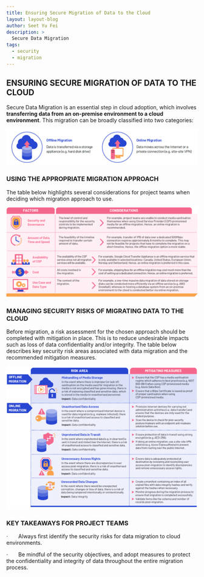 ```yaml
---
title: Ensuring Secure Migration of Data to the Cloud
layout: layout-blog
author: Seet Yu Fei
description: >
  Secure Data Migration
tags:
  - security
  - migration
---
```

 ## ENSURING SECURE MIGRATION OF DATA TO THE CLOUD

Secure Data Migration is an essential step in cloud adoption, which involves **transferring data from an on-premise environment to a cloud environment**. This migration can be broadly classified into two categories:

![Online offline table](/assets/img/secure_data_mig_off_online_img01.png)

### USING THE APPROPRIATE MIGRATION APPROACH

The table below highlights several considerations for project teams when deciding which migration approach to use. 

![migration approach table](/assets/img/secure_data_mig_off_online_img02.png)

 ### MANAGING SECURITY RISKS OF MIGRATING DATA TO THE CLOUD

Before migration, a risk assessment for the chosen approach should be completed with mitigation in place. This is to reduce undesirable impacts such as loss of data confidentiality and/or integrity. The table below describes key security risk areas associated with data migration and the recommended mitigation measures.

![security risk table](/assets/img/secure_data_mig_off_online_img03.png)

### KEY TAKEAWAYS FOR PROJECT TEAMS

·       Always first identify the security risks for data migration to cloud environments.

·       Be mindful of the security objectives, and adopt measures to protect the confidentiality and integrity of data throughout the entire migration process.
